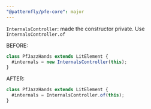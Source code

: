 ```yaml
---
"@patternfly/pfe-core": major
---
```

`InternalsController`: made the constructor private. Use `InternalsController.of`

BEFORE:
```js
class PfJazzHands extends LitElement {
  #internals = new InternalsController(this);
}
```

AFTER:
```js
class PfJazzHands extends LitElement {
  #internals = InternalsController.of(this);
}
```
